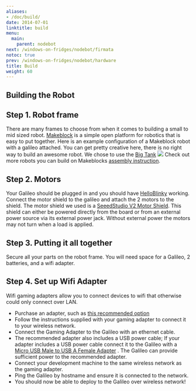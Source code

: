 ```yaml
---
aliases:
- /doc/build/
date: 2014-07-01
linktitle: build 
menu:
  main:
    parent: nodebot 
next: /windows-on-fridges/nodebot/firmata
notoc: true
prev: /windows-on-fridges/nodebot/hardware
title: Build 
weight: 60
---
```



## Building the Robot 

## Step 1. Robot frame
There are many frames to choose from when it comes to building a small to mid sized robot. [Makeblock](http://www.makeblock.cc/) is a simple open platform for robotics that is easy to put together. Here is an example configuration of a Makeblock robot with a galileo attached. You can get pretty creative here, there is no right way to build an awesome robot.
We chose to use the [Big Tank](/windows-on-fridges/pdf/Makeblock-Big-Tank.pdf)
<img src="/windows-on-fridges/img/nodebot-frame.jpg"></img>
Check out more robots you can build on Makeblocks [assembly instruction](https://github.com/Makeblock-official/Assembly-Instructions).

## Step 2. Motors
Your Galileo should be plugged in and you should have [HelloBlinky](http://ms-iot.github.io/content/HelloBlinky.htm) working. 
Connect the motor shield to the galileo and attach the 2 motors to the shield.
The motor shield we used is a [SeeedStudio V2 Motor Shield](http://www.seeedstudio.com/depot/Motor-Shield-V20-p-1377.html?cPath=91_92). This shield can either be powered directly from the board or from an external power source via its external power jack. Without external power the motors may not turn when a load is applied.


## Step 3. Putting it all together
Secure all your parts on the robot frame. You will need space for a Galileo, 2 batteries, and a wifi adapter.

## Step 4. Set up Wifi Adapter

Wifi gaming adapters allow you to connect devices to wifi that otherwise could 
only connect over LAN.

* Purchase an adapter, such as [this recommended option](http://www.amazon.com/NETGEAR-WNCE2001-Universal-Internet-Adapter/dp/B007CO5DZ4/ref=sr_1_3?ie=UTF8&qid=1404169366&sr=8-3&keywords=wireless+gaming+adapter)
* Follow the instructions supplied with your gaming adapter to connect it to your wireless network.
* Connect the Gaming Adapter to the Galileo with an ethernet cable.
* The recommended adapter also includes a USB power cable; If your adapter includes a USB power cable connect it to the Galileo with a [Micro USB Male to USB A Female Adapter](http://www.amazon.com/Micro-USB-Male-Female-Adapter/dp/B0027YYMU6) . The Galileo can provide sufficient power to the recommended adapter.
* Connect your development machine to the same wireless network as the gaming adapter.
* Ping the Galileo by hostname and ensure it is connected to the network.
* You should now be able to deploy to the Galileo over wireless network!
